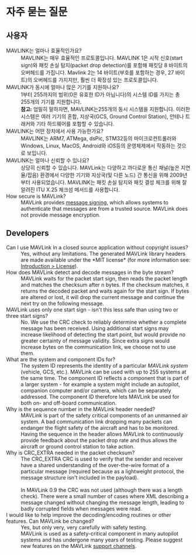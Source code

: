 # 자주 묻는 질문

## 사용자

<dl>
  <dt>MAVLINK는 얼마나 효율적인가요?</dt>
  <dd>MAVLINK는 매우 효율적인 프로토콜입니다. MAVLINK 1은 시작 신호(start sign)와 패킷 손실 탐지(packet drop detection)를 포함해 패킷당 8 바이트의 오버헤드를 가집니다. Mavlink 2는 14 바이트(부호를 포함하는 경우, 27 바이트)의 오버헤드를 가지지만, 훨씬 더 확장성 있는 프로토콜입니다.</dd>

  <dt>MAVLINK가 동시에 얼마나 많은 기기를 지원하나요?</dt>
  <dd>1부터 255까지의 범위(0은 유효한 ID가 아닙니다)의 시스템 ID를 가지는 총 255개의 기기를 지원합니다.
    <br><b>참고:</b> 엄밀히 말하자면, MAVLINK는255개의 동시 시스템을 지원합니다. 이러한 시스템은 여러 기기의 혼합, 지상국(GCS, Ground Control Station), 안테나 트래커와 기타 하드웨어를 포함할 수 있습니다.</dd>

  <dt>MAVLINK는 어떤 장치에서 사용 가능한가요?</dt>
  <dd>MAVLINK는 ARM7, ATMega, dsPic, STM32등의 마이크로컨트롤러와 Windows, Linux, MacOS, Android와 iOS등의 운영체제에서 작동하는 것으로 보입니다.</dd>

  <dt>MAVLINK는 얼마나 신뢰할 수 있나요?</dt>
  <dd>상당히 신뢰할 수 있습니다. MAVLink는 다양하고 까다로운 통신 채널(높은 지연율/잡음) 환경에서 다양한 기기와 지상국(및 다른 노드) 간 통신을 위해 2009년부터 사용되었습니다. MAVLINK는 패킷 손실 탐지와 패킷 결성 체크를 위해 잘 알려진 ITU X.25 체크섬 메서드를 사용합니다.</dd>
  
  <dt>How secure is MAVLink?</dt>
  <dd>MAVLink provides <a href="../guide/message_signing.md">message signing</a>, which allows systems to authenticate that messages are from a trusted source. MAVLink does not provide message encryption.  
  </dd>
</dl>

## Developers

<dl>
  <dt>Can I use MAVLink in a closed source application without copyright issues?</dt>
  <dd>Yes, without any limitations. The generated MAVLink library headers are made available under the *MIT license* (for more information see: <a href="../README.md#license">Introduction > License</a>).
  </dd>

  <dt>How does MAVLink detect and decode messages in the byte stream?</dt>
  <dd>MAVLink waits for the packet start sign, then reads the packet length and matches the checksum after n bytes. If the checksum matches, it returns the decoded packet and waits again for the start sign. If bytes are altered or lost, it will drop the current message and continue the next try on the following message.</dd>

  <dt>MAVLink uses only one start sign - isn't this less safe than using two or three start signs?</dt>
  <dd>No. We use the CRC check to reliably determine whether a complete message has been received. Using additional start signs may increase likelihood of detecting the start point, but would provide no greater certainty of message validity. Since extra signs would increase bytes on the communication link, we choose not to use them.</dd>

  <dt>What are the system and component IDs for?</dt>
  <dd>The system ID represents the identity of a particular <em>MAVLink system</em> (vehicle, GCS, etc.). MAVLink can be used with up to 255 systems at the same time. The component ID reflects a component that is part of a larger system - for example a system might include an autopilot, companion computer and/or camera, which can be separately addressed. The component ID therefore lets MAVLink be used for both on- and off-board communication.</dd>

  <dt>Why is the sequence number in the MAVLink header needed?</dt>
  <dd>MAVLink is part of the safety critical components of an unmanned air system. A bad communication link dropping many packets can endanger the flight safety of the aircraft and has to be monitored. Having the sequence in the header allows MAVLink to continuously provide feedback about the packet drop rate and thus allows the aircraft or ground control station to take action.</dd>
  
  <dt>Why is CRC_EXTRA needed in the packet checksum?</dt>
  <dd>The CRC_EXTRA CRC is used to verify that the sender and receiver have a shared understanding of the over-the-wire format of a particular message 
  (required because as a lightweight protocol, the message structure isn't included in the payload).
  <br><br>
  In MAVLink 0.9 the CRC was not used (although there was a length check). 
  There were a small number of cases where XML describing a message changed without changing the message length, 
  leading to badly corrupted fields when messages were read.</dd>

  <dt>I would like to help improve the decoding/encoding routines or other features. Can MAVLink be changed?</dt>
  <dd>Yes, but only very, very carefully with safety testing. 
  <br>MAVLink is used as a safety-critical component in many autopilot systems and has undergone many years of testing. Please suggest new features on the MAVLink <a href="../README.md#support">support channels</a>.</dd>
</dl>
